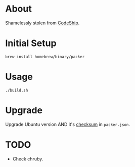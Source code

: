 # About

Shamelessly stolen from [CodeShip](http://blog.codeship.com/packer-vagrant-tutorial/).

# Initial Setup

```
brew install homebrew/binary/packer
```

# Usage

```
./build.sh
```

# Upgrade

Upgrade Ubuntu version AND it's [checksum](https://help.ubuntu.com/community/UbuntuHashes) in `packer.json`.

# TODO

- Check chruby.
